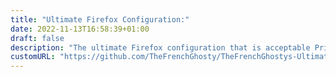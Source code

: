```yaml
---
title: "Ultimate Firefox Configuration:"
date: 2022-11-13T16:58:39+01:00
draft: false
description: "The ultimate Firefox configuration that is acceptable Privacy-Wise while being as much feature-packed as possible."
customURL: "https://github.com/TheFrenchGhosty/TheFrenchGhostys-Ultimate-Firefox-Configuration"
---
```

